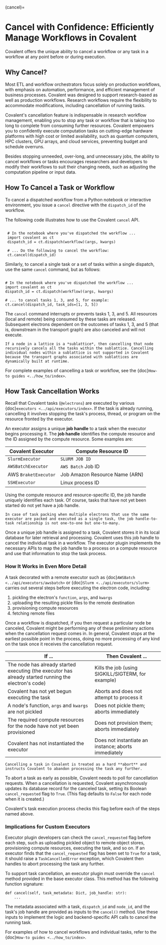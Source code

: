 (cancel)=

# Cancel with Confidence: Efficiently Manage Workflows in Covalent

Covalent offers the unique ability to cancel a workflow or any task in a workflow at any point before or during execution. 

## Why Cancel?

Most ETL and workflow orchestrators focus solely on production workflows, with emphasis on automation, performance, and efficient management of business processes. Covalent was designed to support research-based as well as production workflows. Research workflows require the flexibility to accommodate modifications, including cancellation of running tasks. 

Covalent's cancellation feature is indispensable in research workflow management, enabling you to stop any task or workflow that is taking too long to complete from consuming further resources. Covalent empowers you to confidently execute computation tasks on cutting-edge hardware platforms with high cost or limited availability, such as quantum computers, HPC clusters, GPU arrays, and cloud services, preventing budget and schedule overruns.

Besides stopping unneeded, over-long, and unnecessary jobs, the ability to cancel workflows or tasks encourages researchers and developers to modify their workflows to suit their changing needs, such as adjusting the computation pipeline or input data. 

## How To Cancel a Task or Workflow

To cancel a dispatched workflow from a Python notebook or interactive environment, you issue a ``cancel`` directive with the ``dispatch_id`` of the workflow. 

The following code illustrates how to use the Covalent ``cancel`` API.

```{code-block} python

 # In the notebook where you've dispatched the workflow ...
 import covalent as ct
 dispatch_id = ct.dispatch(workflow)(args, kwargs)

 # ... Do the following to cancel the workflow:
 ct.cancel(dispatch_id)
```

Similarly, to cancel a single task or a set of tasks within a single dispatch, use the same  `cancel` command, but  as follows:

```{code-block} python

# In the notebook where you've dispatched the workflow ...
import covalent as ct
dispatch_id = ct.dispatch(workflow)(args, kwargs)

# ... to cancel tasks 1, 3, and 5, for example:
ct.cancel(dispatch_id, task_ids=[1, 3, 5])
```

The `cancel` command interrupts or prevents tasks 1, 3, and 5. All resources (local and remote) being consumed by these tasks are released. Subsequent electrons dependent on the outcomes of tasks 1, 3, and 5 (that is, downstream in the transport graph) are also canceled and will not execute.

```{note}
If a node in a lattice is a *sublattice*, then cancelling that node recursively cancels all the tasks within the sublattice. Cancelling individual nodes within a sublattice is not supported in Covalent because the transport graphs associated with sublattices are dynamically built at runtime.
```

For complete examples of cancelling a task or workflow, see the {doc}`How-to guides <../how_to/index>`.

## How Task Cancellation Works

Recall that Covalent tasks (``@electrons``) are executed by various {doc}`executors <../api/executors/index>`. If the task is already running, cancelling it involves stopping the task's process, thread, or program on the resource fronted by the executor. 

An executor assigns a unique **job handle** to a task when the executor begins processing it. The **job handle** identifies the compute resource and the ID assigned by the compute resource. Some examples are:

| Covalent Executor    | Compute Resource ID |
|----                  |----            |
| `SlurmExecutor`      | `SLURM JOB ID` |
| `AWSBatchExecutor`   | `AWS Batch` Job ID |
|  AWS `BraketExecutor`| Job Amazon Resource Name (ARN) |
| `SSHExecutor`        | Linux process ID |

Using the compute resource and resource-specific ID, the job handle uniquely identifies each task. Of course, tasks that have not yet been started do not yet have a job handle.

```{note}
In case of task packing when multiple electrons that use the same executor are packed and executed as a single task, the job handle-to-task relationship is not one-to-one but one-to-many.
```

Once a unique job handle is assigned to a task, Covalent stores it in its local database for later retrieval and processing. Covalent uses this job handle to cancel the individual task in a workflow. The executor plugin implements the necessary APIs to map the job handle to a process on a compute resource and use that information to stop the task process.


### How It Works in Even More Detail

A task decorated with a remote executor such as {doc}`AWSBatch <../api/executors/awsbatch>` or {doc}`Slurm <../api/executors/slurm>` carries out several steps before executing the electron code, including:

1. pickling the electron's `function`, `args`, and `kwargs`
2. uploading the resulting pickle files to the remote destination
3. provisioning compute resources 
4. fetching remote files

Once a workflow is dispatched, if you then request a particular node be canceled, Covalent might be performing any of these preliminary actions when the cancellation request comes in. In general, Covalent stops at the earliest possible point in the process, doing no more processing of any kind on the task once it receives the cancellation request.

| If ... | Then Covalent ... |
|---- |---- |
| The node has already started executing (the executor has already started running the electron's code)| Kills the job (using SIGKILL/SIGTERM, for example) |
| Covalent has not yet begun executing the task | Aborts and does not attempt to process it |
| A node's function, `args` and `kwargs` are not pickled | Does not pickle them; aborts immediately |
| The required compute resources for the node have not yet been provisioned | Does not provision them; aborts immediately |
| Covalent has not instantiated the executor | Does not instantiate an instance; aborts immediately |

```{warning}
Cancelling a task in Covalent is treated as a hard **abort** and instructs Covalent to abandon processing the task any further.
```

To abort a task as early as possible, Covalent needs to poll for cancellation requests. When a cancellation is requested, Covalent asynchronously updates its database record for the canceled task, setting its Boolean `cancel_requested` flag to `True`. (This flag defaults to `False` for each node when it is created.)

Covalent's task execution process checks this flag before each of the steps named above.

### Implications for Custom Executors

Executor plugin developers can check the `cancel_requested` flag before each step, such as uploading pickled object to remote object stores, provisioning compute resources, executing the task, and so on. If an executor finds that the `cancel_requested` flag has been set to `True` for a task, it should raise a `TaskCancelledError` exception, which Covalent then handles to abort processing the task any further.


 To support task cancellation, an executor plugin must override the `cancel` method provided in the base executor class. This method has the following function signature:

```{code-block} python
def cancel(self, task_metadata: Dict, job_handle: str):
	...
```

The metadata associated with a task, `dispatch_id` and `node_id`, and the task's job handle are provided as inputs to the `cancel()` method. Use these inputs to implement the logic and backend-specific API calls to cancel the running task.


For examples of how to cancel workflows and individual tasks, refer to the {doc}`How-to guides <../how_to/index>`.

